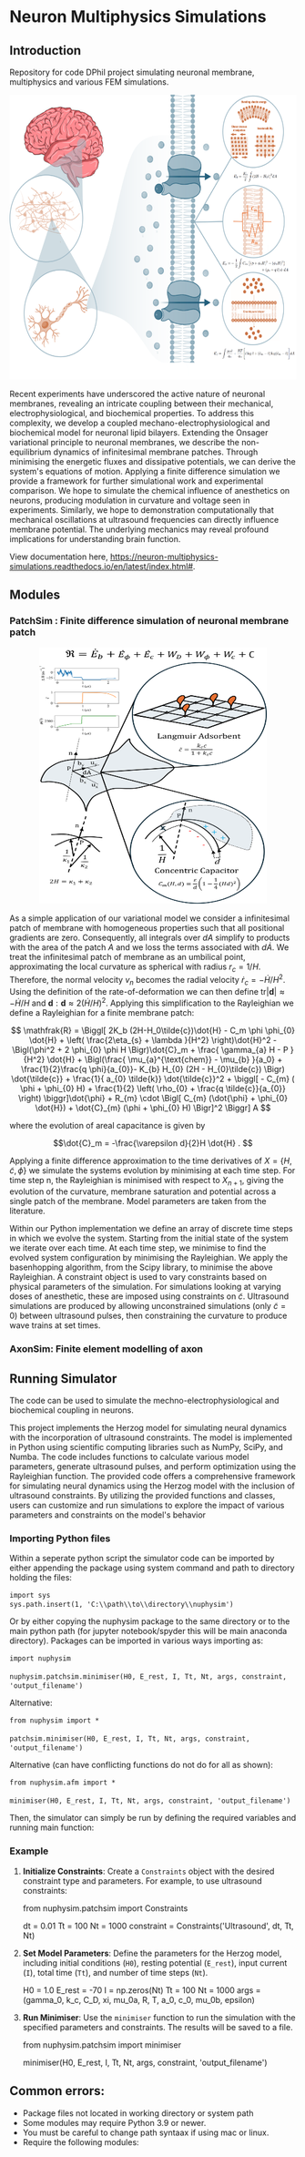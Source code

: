 # Neuron Multiphysics Simulations

## Introduction
Repository for code DPhil project simulating neuronal membrane, multiphysics and various FEM simulations. 


<p align="center">
   <img width="700" height="500" src="https://github.com/Joshua-Giblin-Burnham/Neuron-Multiphysics-Simulations/blob/main/docs/_figures/Nuphysim.png">
</p>


Recent experiments have underscored the active nature of neuronal membranes, revealing an intricate coupling between their mechanical, electrophysiological, and biochemical properties. To address this complexity, we develop a coupled mechano-electrophysiological and biochemical model for neuronal lipid bilayers. Extending the Onsager variational principle to neuronal membranes, we describe the non-equilibrium dynamics of infinitesimal membrane patches. Through minimising the energetic fluxes and dissipative potentials, we can derive the system's equations of motion. Applying a finite difference simulation we provide a framework for further simulational work and experimental comparison. We hope to simulate the chemical influence of anesthetics on neurons, producing modulation in curvature and voltage seen in experiments. Similarly, we hope to demonstration computationally that mechanical oscillations at ultrasound frequencies can directly influence membrane potential. The underlying mechanics may reveal profound implications for understanding brain function.

View documentation here,  https://neuron-multiphysics-simulations.readthedocs.io/en/latest/index.html#.

## Modules

### PatchSim : Finite difference simulation of neuronal membrane patch

<p align="center">
   <img width="400" height="450" src="https://github.com/Joshua-Giblin-Burnham/Neuron-Multiphysics-Simulations/blob/main/docs/_figures/PatchSim.png">
</p>


As a simple application of our variational model we consider a infinitesimal patch of membrane with homogeneous properties such that all positional gradients are zero. Consequently, all integrals over $dA$ simplify to products with the area of the patch $A$ and we loss the terms associated with $d\dot{A}$. We treat the infinitesimal patch of membrane as an umbilical point, approximating the local curvature as spherical with radius $r_c = 1/H$. Therefore, the normal velocity $v_n$ becomes the radial velocity $\dot{r}_c = -\dot{H}/H^2$. Using the definition of the rate-of-deformation we can then define $\text{tr}|\boldsymbol{d}| \approx -\dot{H}/H$ and $\boldsymbol{d}:\boldsymbol{d}\approx 2(\dot{H}/H)^2$. Applying this simplification to the Rayleighian we define a Rayleighian for a finite membrane patch:  


$$ \mathfrak{R} = \Biggl[ 2K_b (2H-H_0\tilde{c})\dot{H} - C_m \phi \phi_{0} \dot{H}  + \left( \frac{2\eta_{s} + \lambda }{H^2} \right)\dot{H}^2 - \Bigl(\phi^2 + 2 \phi_{0} \phi H \Bigr)\dot{C}_m + \frac{ \gamma_{a} H - P }{H^2} \dot{H} + \Bigl(\frac{ \mu_{a}^{\text{chem}} - \mu_{b} }{a_0} + \frac{1}{2}\frac{q \phi}{a_{0}}- K_{b} H_{0} (2H - H_{0}\tilde{c}) \Bigr) \dot{\tilde{c}} + \frac{1}{ a_{0} \tilde{k}} \dot{\tilde{c}}^2 + \biggl[ - C_{m} ( \phi + \phi_{0} H) + \frac{1}{2} \left( \rho_{0} + \frac{q \tilde{c}}{a_{0}} \right) \biggr]\dot{\phi} + R_{m} \cdot \Bigl[ C_{m} (\dot{\phi} + \phi_{0} \dot{H}) + \dot{C}_{m} (\phi + \phi_{0} H) \Bigr]^2 \Biggr] A  $$

where the evolution of areal capacitance is given by

$$\dot{C}_m  = -\frac{\varepsilon d}{2}H \dot{H} . $$

Applying a finite difference approximation to the time derivatives of $X = \{H,\tilde{c},\phi\}$ we simulate the systems evolution by minimising at each time step. For time step n, the Rayleighian is minimised with respect to $X_{n+1}$, giving the evolution of the curvature, membrane saturation and potential across a single patch of the membrane. Model parameters are taken from the literature.

Within our Python implementation we define an array of discrete time steps in which we evolve the system. Starting from the initial state of the system we iterate over each time. At each time step, we minimise to find the evolved system configuration by minimising the Rayleighian. We apply the basenhopping algorithm, from the Scipy library, to minimise the above Rayleighian. A constraint object is used to vary constraints based on physical parameters of the simulation. For simulations looking at varying doses of anesthetic, these are imposed using constraints on $\tilde{c}$. Ultrasound simulations are produced by allowing unconstrained simulations (only $\tilde{c}=0$) between ultrasound pulses, then constraining the curvature to produce wave trains at set times.

### AxonSim: Finite element modelling of axon 






## Running Simulator
The code can be used to simulate the mechno-electrophysiological and biochemical coupling in neurons. 

This project implements the Herzog model for simulating neural dynamics with the incorporation of ultrasound constraints. The model is implemented in Python using 
scientific computing libraries such as NumPy, SciPy, and Numba. The code includes functions to calculate various model parameters, generate ultrasound pulses, and 
perform optimization using the Rayleighian function. The provided code offers a comprehensive framework for simulating neural dynamics using the Herzog model with the inclusion of ultrasound constraints. 
By utilizing the provided functions and classes, users can customize and run simulations to explore the impact of various parameters and constraints on the 
model's behavior




### Importing Python files
Within a seperate python script the simulator code can be imported by either appending the package using system command and path to directory holding the files:

    import sys
    sys.path.insert(1, 'C:\\path\\to\\directory\\nuphysim') 
    
Or by either copying the nuphysim package to the same directory or to the main python path (for jupyter notebook/spyder this will be main anaconda directory). Packages can be imported in various ways importing as:

    import nuphysim

    nuphysim.patchsim.minimiser(H0, E_rest, I, Tt, Nt, args, constraint, 'output_filename')


Alternative:

    from nuphysim import *

    patchsim.minimiser(H0, E_rest, I, Tt, Nt, args, constraint, 'output_filename')

Alternative (can have conflicting functions do not do for all as shown):

    from nuphysim.afm import *

    minimiser(H0, E_rest, I, Tt, Nt, args, constraint, 'output_filename')

Then, the simulator can simply be run by defining the required variables and running main function:


### Example

1. **Initialize Constraints**:
   Create a `Constraints` object with the desired constraint type and parameters. For example, to use ultrasound constraints:

    from nuphysim.patchsim import Constraints

    dt = 0.01
    Tt = 100
    Nt = 1000
    constraint = Constraints('Ultrasound', dt, Tt, Nt)

2. **Set Model Parameters**:
   Define the parameters for the Herzog model, including initial conditions (`H0`), resting potential (`E_rest`), input current (`I`), total time (`Tt`), and number of time steps (`Nt`).

    H0 = 1.0
    E_rest = -70
    I = np.zeros(Nt)
    Tt = 100
    Nt = 1000
    args = (gamma_0, k_c, C_D, xi, mu_0a, R, T, a_0, c_0, mu_0b, epsilon)

3. **Run Minimiser**:
   Use the `minimiser` function to run the simulation with the specified parameters and constraints. The results will be saved to a file.

    from nuphysim.patchsim import minimiser

    minimiser(H0, E_rest, I, Tt, Nt, args, constraint, 'output_filename')


## Common errors:
- Package files not located in working directory or system path
- Some modules may require Python 3.9 or newer. 
- You must be careful to change path syntaax if using mac or linux.
- Require the following modules: 

